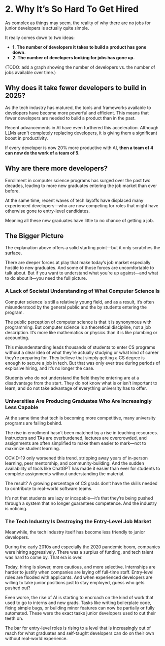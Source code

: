 # 2. Why It’s So Hard To Get Hired

As complex as things may seem, the reality of why there are no jobs for junior developers is actually quite simple.

It really comes down to two ideas:

- **1. The number of developers it takes to build a product has gone down.**
- **2. The number of developers looking for jobs has gone up.**

(TODO: add a graph showing the number of developers vs. the number of jobs available over time.)

## Why does it take fewer developers to build in 2025?

As the tech industry has matured, the tools and frameworks available to developers have become more powerful and efficient. This means that fewer developers are needed to build a product than in the past.

Recent advancements in AI have even furthered this acceleration. Although LLMs aren't completely replacing developers, it is giving them a significant boost in productivity.

If every developer is now 20% more productive with AI, **then a team of 4 can now do the work of a team of 5**.

## Why are there more developers?

Enrollment in computer science programs has surged over the past two decades, leading to more new graduates entering the job market than ever before.

At the same time, recent waves of tech layoffs have displaced many experienced developers—who are now competing for roles that might have otherwise gone to entry-level candidates.

Meaning all these new graduates have little to no chance of getting a job.

## The Bigger Picture

The explanation above offers a solid starting point—but it only scratches the surface.

There are deeper forces at play that make today’s job market especially hostile to new graduates. And some of those forces are uncomfortable to talk about. But if you want to understand what you’re up against—and what to do about it—you need the full picture.

### A Lack of Societal Understanding of What Computer Science Is

Computer science is still a relatively young field, and as a result, it’s often misunderstood by the general public and the by students entering the program.

The public perception of computer science is that it is synonymous with programming. But computer science is a theoretical discipline, not a job description. It’s more like mathematics or physics than it is like plumbing or accounting.

This misunderstanding leads thousands of students to enter CS programs without a clear idea of what they’re actually studying or what kind of career they’re preparing for. They believe that simply getting a CS degree is enough to secure a job in tech. But that was only ever true during periods of explosive hiring, and it’s no longer the case.

Students who do not understand the field they’re entering are at a disadvantage from the start. They do not know what is or isn't important to learn, and do not take advantage of everything university has to offer.

### Universities Are Producing Graduates Who Are Increasingly Less Capable

At the same time that tech is becoming more competitive, many university programs are falling behind.

The rise in enrollment hasn’t been matched by a rise in teaching resources. Instructors and TAs are overburdened, lectures are overcrowded, and assignments are often simplified to make them easier to mark—not to maximize student learning.

COVID-19 only worsened this trend, stripping away years of in-person learning, peer mentorship, and community-building. And the sudden availability of tools like ChatGPT has made it easier than ever for students to complete assignments without understanding the material.

The result? A growing percentage of CS grads don’t have the skills needed to contribute to real-world software teams.

It’s not that students are lazy or incapable—it’s that they’re being pushed through a system that no longer guarantees competence. And the industry is noticing.

### The Tech Industry Is Destroying the Entry-Level Job Market

Meanwhile, the tech industry itself has become less friendly to junior developers.

During the early 2010s and especially the 2020 pandemic boom, companies were hiring aggressively. There was a surplus of funding, and tech talent was hard to come by. That era is over.

Today, hiring is slower, more cautious, and more selective. Internships are harder to justify when companies are laying off full-time staff. Entry-level roles are flooded with applicants. And when experienced developers are willing to take junior positions just to stay employed, guess who gets pushed out?

Even worse, the rise of AI is starting to encroach on the kind of work that used to go to interns and new grads. Tasks like writing boilerplate code, fixing simple bugs, or building minor features can now be partially or fully automated. These were the exact tasks junior developers used to cut their teeth on.

The bar for entry-level roles is rising to a level that is increasingly out of reach for what graduates and self-taught developers can do on their own without real-world experience.

